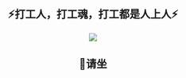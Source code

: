 <div align="center"> 
<h2>⚡打工人，打工魂，打工都是人上人⚡</h2>
</div>
<div align="center"> 
<image src='./img/640.png'/>
</div>
<div align="center"> 
<h2>🤔请坐</h2>
</div>
<!--
Here are some ideas to get you started:

- 🔭 I’m currently working on ...
- 🌱 I’m currently learning ...
- 👯 I’m looking to collaborate on ...
- 🤔 I’m looking for help with ...
- 💬 Ask me about ...
- 📫 How to reach me: ...
- 😄 Pronouns: ...
- ⚡ Fun fact: ...
  -->
